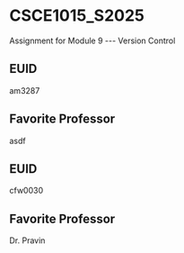 # CSCE1015_S2025

Assignment for Module 9 --- Version Control

## EUID
am3287
## Favorite Professor
asdf
## EUID
cfw0030
## Favorite Professor
Dr. Pravin
